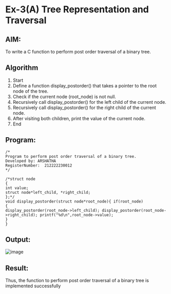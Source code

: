 # Ex-3(A) Tree Representation and Traversal
## AIM:
To write a C function to perform post order traversal of a binary tree.

## Algorithm
1. Start 
2. Define a function display_postorder() that takes a pointer to the root node of the tree. 
3. Check if the current node (root_node) is not null. 
4. Recursively call display_postorder() for the left child of the current node. 
5. Recursively call display_postorder() for the right child of the current node. 
6. After visiting both children, print the value of the current node. 
7. End  

## Program:
```
/*
Program to perform post order traversal of a binary tree.
Developed by: ARSHATHA
RegisterNumber:  212222230012
*/

/*struct node
{
int value;
struct node*left_child, *right_child;
};*/
void display_postorder(struct node*root_node){ if(root_node)
{
display_postorder(root_node->left_child); display_postorder(root_node->right_child); printf("%d\n",root_node->value);
}
}

```

## Output:

![image](https://github.com/user-attachments/assets/6684bb32-ca66-470e-b69d-11d089da8a51)


## Result:
Thus, the function to perform post order traversal of a binary tree is implemented successfully
